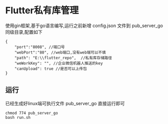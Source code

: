 # Flutter私有库管理

使用gin框架,基于go语言编写,运行之前新增 config.json 文件到 pub_server_go 同级目录,配置如下

```
{
    "port":"8008", //端口号
    "webPort":"80", //web端口,没有web端可以不填
    "path": "E:\\flutter_repo",  //私有库存储路径
    "weWorkKey": "", //企业微信机器人推送的key
    "canUpload": true //是否可以上传包
}
```

## 运行

已经生成好linux端可执行文件 pub_server_go 直接运行即可

```shell
chmod 774 pub_server_go
bash run.sh
```
